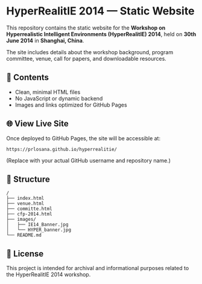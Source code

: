 # HyperRealitIE 2014 — Static Website

This repository contains the static website for the **Workshop on Hyperrealistic Intelligent Environments (HyperRealitIE) 2014**, held on **30th June 2014** in **Shanghai, China**.

The site includes details about the workshop background, program committee, venue, call for papers, and downloadable resources.

## 📄 Contents

- Clean, minimal HTML files
- No JavaScript or dynamic backend
- Images and links optimized for GitHub Pages

## 🌐 View Live Site

Once deployed to GitHub Pages, the site will be accessible at:

```
https://prlosana.github.io/hyperrealitie/
```

(Replace with your actual GitHub username and repository name.)

## 📁 Structure

```
/
├── index.html
├── venue.html
├── committe.html
├── cfp-2014.html
├── images/
│   ├── IE14_Banner.jpg
│   └── HYPER_banner.jpg
└── README.md
```

## 🧾 License

This project is intended for archival and informational purposes related to the HyperRealitIE 2014 workshop.